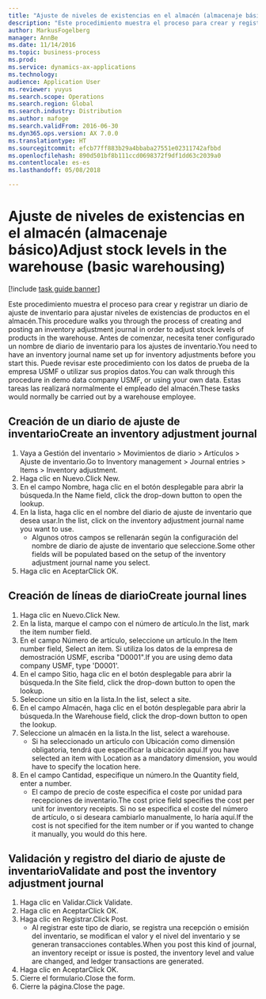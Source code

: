 ```yaml
---
title: "Ajuste de niveles de existencias en el almacén (almacenaje básico)"
description: "Este procedimiento muestra el proceso para crear y registrar un diario de ajuste de inventario para ajustar niveles de existencias de productos en el almacén."
author: MarkusFogelberg
manager: AnnBe
ms.date: 11/14/2016
ms.topic: business-process
ms.prod: 
ms.service: dynamics-ax-applications
ms.technology: 
audience: Application User
ms.reviewer: yuyus
ms.search.scope: Operations
ms.search.region: Global
ms.search.industry: Distribution
ms.author: mafoge
ms.search.validFrom: 2016-06-30
ms.dyn365.ops.version: AX 7.0.0
ms.translationtype: HT
ms.sourcegitcommit: efcb77ff883b29a4bbaba27551e02311742afbbd
ms.openlocfilehash: 890d501bf8b111ccd0698372f9df1dd63c2039a0
ms.contentlocale: es-es
ms.lasthandoff: 05/08/2018

---
```

# <a name="adjust-stock-levels-in-the-warehouse-basic-warehousing"></a><span data-ttu-id="a8f0e-103">Ajuste de niveles de existencias en el almacén (almacenaje básico)</span><span class="sxs-lookup"><span data-stu-id="a8f0e-103">Adjust stock levels in the warehouse (basic warehousing)</span></span>

[!include [task guide banner](../../includes/task-guide-banner.md)]

<span data-ttu-id="a8f0e-104">Este procedimiento muestra el proceso para crear y registrar un diario de ajuste de inventario para ajustar niveles de existencias de productos en el almacén.</span><span class="sxs-lookup"><span data-stu-id="a8f0e-104">This procedure walks you through the process of creating and posting an inventory adjustment journal in order to adjust stock levels of products in the warehouse.</span></span> <span data-ttu-id="a8f0e-105">Antes de comenzar, necesita tener configurado un nombre de diario de inventario para los ajustes de inventario.</span><span class="sxs-lookup"><span data-stu-id="a8f0e-105">You need to have an inventory journal name set up for inventory adjustments before you start this.</span></span> <span data-ttu-id="a8f0e-106">Puede revisar este procedimiento con los datos de prueba de la empresa USMF o utilizar sus propios datos.</span><span class="sxs-lookup"><span data-stu-id="a8f0e-106">You can walk through this procedure in demo data company USMF, or using your own data.</span></span> <span data-ttu-id="a8f0e-107">Estas tareas las realizará normalmente el empleado del almacén.</span><span class="sxs-lookup"><span data-stu-id="a8f0e-107">These tasks would normally be carried out by a warehouse employee.</span></span>


## <a name="create-an-inventory-adjustment-journal"></a><span data-ttu-id="a8f0e-108">Creación de un diario de ajuste de inventario</span><span class="sxs-lookup"><span data-stu-id="a8f0e-108">Create an inventory adjustment journal</span></span>
1. <span data-ttu-id="a8f0e-109">Vaya a Gestión del inventario > Movimientos de diario > Artículos > Ajuste de inventario.</span><span class="sxs-lookup"><span data-stu-id="a8f0e-109">Go to Inventory management > Journal entries > Items > Inventory adjustment.</span></span>
2. <span data-ttu-id="a8f0e-110">Haga clic en Nuevo.</span><span class="sxs-lookup"><span data-stu-id="a8f0e-110">Click New.</span></span>
3. <span data-ttu-id="a8f0e-111">En el campo Nombre, haga clic en el botón desplegable para abrir la búsqueda.</span><span class="sxs-lookup"><span data-stu-id="a8f0e-111">In the Name field, click the drop-down button to open the lookup.</span></span>
4. <span data-ttu-id="a8f0e-112">En la lista, haga clic en el nombre del diario de ajuste de inventario que desea usar.</span><span class="sxs-lookup"><span data-stu-id="a8f0e-112">In the list, click on the inventory adjustment journal name you want to use.</span></span>
    * <span data-ttu-id="a8f0e-113">Algunos otros campos se rellenarán según la configuración del nombre de diario de ajuste de inventario que seleccione.</span><span class="sxs-lookup"><span data-stu-id="a8f0e-113">Some other fields will be populated based on the setup of the inventory adjustment journal name you select.</span></span>  
5. <span data-ttu-id="a8f0e-114">Haga clic en Aceptar</span><span class="sxs-lookup"><span data-stu-id="a8f0e-114">Click OK.</span></span>

## <a name="create-journal-lines"></a><span data-ttu-id="a8f0e-115">Creación de líneas de diario</span><span class="sxs-lookup"><span data-stu-id="a8f0e-115">Create journal lines</span></span>
1. <span data-ttu-id="a8f0e-116">Haga clic en Nuevo.</span><span class="sxs-lookup"><span data-stu-id="a8f0e-116">Click New.</span></span>
2. <span data-ttu-id="a8f0e-117">En la lista, marque el campo con el número de artículo.</span><span class="sxs-lookup"><span data-stu-id="a8f0e-117">In the list, mark the item number field.</span></span>
3. <span data-ttu-id="a8f0e-118">En el campo Número de artículo, seleccione un artículo.</span><span class="sxs-lookup"><span data-stu-id="a8f0e-118">In the Item number field, Select an item.</span></span> <span data-ttu-id="a8f0e-119">Si utiliza los datos de la empresa de demostración USMF, escriba "D0001".</span><span class="sxs-lookup"><span data-stu-id="a8f0e-119">If you are using demo data company USMF, type 'D0001'.</span></span>
4. <span data-ttu-id="a8f0e-120">En el campo Sitio, haga clic en el botón desplegable para abrir la búsqueda.</span><span class="sxs-lookup"><span data-stu-id="a8f0e-120">In the Site field, click the drop-down button to open the lookup.</span></span>
5. <span data-ttu-id="a8f0e-121">Seleccione un sitio en la lista.</span><span class="sxs-lookup"><span data-stu-id="a8f0e-121">In the list, select a site.</span></span>
6. <span data-ttu-id="a8f0e-122">En el campo Almacén, haga clic en el botón desplegable para abrir la búsqueda.</span><span class="sxs-lookup"><span data-stu-id="a8f0e-122">In the Warehouse field, click the drop-down button to open the lookup.</span></span>
7. <span data-ttu-id="a8f0e-123">Seleccione un almacén en la lista.</span><span class="sxs-lookup"><span data-stu-id="a8f0e-123">In the list, select a warehouse.</span></span>
    * <span data-ttu-id="a8f0e-124">Si ha seleccionado un artículo con Ubicación como dimensión obligatoria, tendrá que especificar la ubicación aquí.</span><span class="sxs-lookup"><span data-stu-id="a8f0e-124">If you have selected an item with Location as a mandatory dimension, you would have to specify the location here.</span></span>  
8. <span data-ttu-id="a8f0e-125">En el campo Cantidad, especifique un número.</span><span class="sxs-lookup"><span data-stu-id="a8f0e-125">In the Quantity field, enter a number.</span></span>
    * <span data-ttu-id="a8f0e-126">El campo de precio de coste especifica el coste por unidad para recepciones de inventario.</span><span class="sxs-lookup"><span data-stu-id="a8f0e-126">The cost price field specifies the cost per unit for inventory receipts.</span></span> <span data-ttu-id="a8f0e-127">Si no se especifica el coste del número de artículo, o si deseara cambiarlo manualmente, lo haría aquí.</span><span class="sxs-lookup"><span data-stu-id="a8f0e-127">If the cost is not specified for the item number or if you wanted to change it manually, you would do this here.</span></span>  

## <a name="validate-and-post-the-inventory-adjustment-journal"></a><span data-ttu-id="a8f0e-128">Validación y registro del diario de ajuste de inventario</span><span class="sxs-lookup"><span data-stu-id="a8f0e-128">Validate and post the inventory adjustment journal</span></span>
1. <span data-ttu-id="a8f0e-129">Haga clic en Validar.</span><span class="sxs-lookup"><span data-stu-id="a8f0e-129">Click Validate.</span></span>
2. <span data-ttu-id="a8f0e-130">Haga clic en Aceptar</span><span class="sxs-lookup"><span data-stu-id="a8f0e-130">Click OK.</span></span>
3. <span data-ttu-id="a8f0e-131">Haga clic en Registrar.</span><span class="sxs-lookup"><span data-stu-id="a8f0e-131">Click Post.</span></span>
    * <span data-ttu-id="a8f0e-132">Al registrar este tipo de diario, se registra una recepción o emisión del inventario, se modifican el valor y el nivel del inventario y se generan transacciones contables.</span><span class="sxs-lookup"><span data-stu-id="a8f0e-132">When you post this kind of journal, an inventory receipt or issue is posted, the inventory level and value are changed, and ledger transactions are generated.</span></span>  
4. <span data-ttu-id="a8f0e-133">Haga clic en Aceptar</span><span class="sxs-lookup"><span data-stu-id="a8f0e-133">Click OK.</span></span>
5. <span data-ttu-id="a8f0e-134">Cierre el formulario.</span><span class="sxs-lookup"><span data-stu-id="a8f0e-134">Close the form.</span></span>
6. <span data-ttu-id="a8f0e-135">Cierre la página.</span><span class="sxs-lookup"><span data-stu-id="a8f0e-135">Close the page.</span></span>

